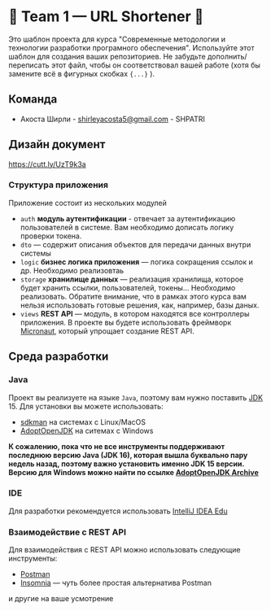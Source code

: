 # 🧪 Team 1 — URL Shortener 🧪

Это шаблон проекта для курса "Современные методологии и технологии разработки програмного обеспечения". Используйте этот
шаблон для создания ваших репозиториев. Не забудьте дополнить/переписать этот файл, чтобы он соответствовал вашей
работе (хотя бы замените всё в фигурных скобках `{...}` ).

## Команда

- Акоста Ширли - shirleyacosta5@gmail.com - SHPATRI

## Дизайн документ

https://cutt.ly/UzT9k3a

### Структура приложения

Приложение состоит из нескольких модулей

- `auth` **модуль аутентификации** - отвечает за аутентификацию пользователей в системе. Вам необходимо дописать логику
  проверки токена.
- `dto` — содержит описания объектов для передачи данных внутри системы
- `logic` **бизнес логика приложения** — логика сокращения ссылок и др. Необходимо реализовтаь
- `storage` **хранилище данных** — реализация хранилища, которое будет хранить ссылки, пользователей, токены...
  Необходимо реализовать. Обратите внимание, что в рамках этого курса вам нельзя использовать готовые решения, как,
  например, базы даных.
- `views` **REST API** — модуль, в котором находятся все контроллеры приложения. В проекте вы будете использовать
  фреймворк [Micronaut](https://micronaut.io), который упрощает создание REST API.

## Среда разработки

### Java

Проект вы реализуете на языке `Java`, поэтому вам нужно
поставить [JDK](https://ru.wikipedia.org/wiki/Java_Development_Kit) 15. Для установки вы можете использовать:

- [sdkman](https://sdkman.io/) на системах с Linux/MacOS
- [AdoptOpenJDK](https://adoptopenjdk.net/) на ситемах с Windows

**К сожалению, пока что не все инструменты поддерживают последнюю версию Java (JDK 16), которая вышла буквально пару
недель назад, поэтому важно установить именно JDK 15 версии. Версию для Windows можно найти по
ссылке [AdoptOpenJDK Archive](https://adoptopenjdk.net/archive.html)**

### IDE

Для разработки рекомендуется использовать [IntelliJ IDEA Edu](https://www.jetbrains.com/idea-edu/)

### Взаимодействие с REST API

Для взаимодействия с REST API можно использовать следующие инструменты:

- [Postman](https://www.postman.com/downloads/)
- [Insomnia](https://insomnia.rest/) — чуть более простая альтернатива Postman

и другие на ваше усмотрение

